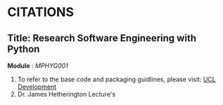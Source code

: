 CITATIONS
====================
Title: Research Software Engineering with Python
--------------------------------
**Module** : *MPHYG001*
<ol>
<li> To refer to the base code and packaging guidlines, please visit: <a href="http://development.rc.ucl.ac.uk/training/engineering/">UCL Development</a></li>
<li> Dr. James Hetherington Lecture's </li>
</ol>